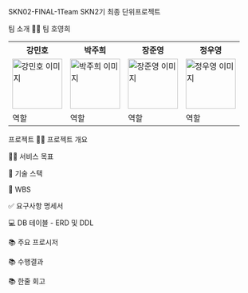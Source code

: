 SKN02-FINAL-1Team
SKN2기 최종 단위프로젝트

팀 소개
👩‍🏫 팀 호영희
<table>
  <tr>
    <th>강민호</th>
    <th>박주희</th>
    <th>장준영</th>
    <th>정우영</th>
  </tr>
  <tr>
    <td><img src="https://github.com/user-attachments/assets/72bbcb66-8e4f-4936-8701-10e7e2c46471" width="100px" alt="강민호 이미지"></td>
    <td><img src="https://github.com/user-attachments/assets/72bbcb66-8e4f-4936-8701-10e7e2c46471" width="100px" alt="박주희 이미지"></td>
    <td><img src="https://github.com/user-attachments/assets/72bbcb66-8e4f-4936-8701-10e7e2c46471" width="100px" alt="장준영 이미지"></td>
    <td><img src="https://github.com/user-attachments/assets/72bbcb66-8e4f-4936-8701-10e7e2c46471" width="100px" alt="정우영 이미지"></td>
  </tr>
  <tr>
    <td>역할</td>
    <td>역할</td>
    <td>역할</td>
    <td>역할</td>

  </tr>
</table>


프로젝트
👨‍🏫 프로젝트 개요

👩‍🏫 서비스 목표

🔨 기술 스택

📝 WBS

✅ 요구사항 명세서

💻 DB 테이블 - ERD 및 DDL

📚 주요 프로시저

📚 수행결과

📚 한줄 회고
